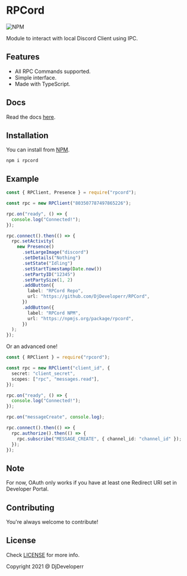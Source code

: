 # RPCord

![[NPM](https://npmjs.org/package/rpcord)](https://img.shields.io/npm/v/rpcord)

Module to interact with local Discord Client using IPC.

## Features

- All RPC Commands supported.
- Simple interface.
- Made with TypeScript.

## Docs

Read the docs [here](https://github.com/DjDeveloperr/RPCord/blob/gh-pages/modules.md).

## Installation

You can install from [NPM](https://npmjs.org/package/rpcord).

```
npm i rpcord
```

## Example

```ts
const { RPClient, Presence } = require("rpcord");

const rpc = new RPClient("803507787497865226");

rpc.on("ready", () => {
  console.log("Connected!");
});

rpc.connect().then(() => {
  rpc.setActivity(
    new Presence()
      .setLargeImage("discord")
      .setDetails("Nothing")
      .setState("Idling")
      .setStartTimestamp(Date.now())
      .setPartyID("12345")
      .setPartySize(1, 2)
      .addButton({
        label: "RPCord Repo",
        url: "https://github.com/DjDeveloperr/RPCord",
      })
      .addButton({
        label: "RPCord NPM",
        url: "https://npmjs.org/package/rpcord",
      })
  );
});
```

Or an advanced one!

```ts
const { RPClient } = require("rpcord");

const rpc = new RPClient("client_id", {
  secret: "client_secret",
  scopes: ["rpc", "messages.read"],
});

rpc.on("ready", () => {
  console.log("Connected!");
});

rpc.on("messageCreate", console.log);

rpc.connect().then(() => {
  rpc.authorize().then(() => {
    rpc.subscribe("MESSAGE_CREATE", { channel_id: "channel_id" });
  });
});
```

## Note

For now, OAuth only works if you have at least one Redirect URI set in Developer Portal.

## Contributing

You're always welcome to contribute!

## License

Check [LICENSE](LICENSE) for more info.

Copyright 2021 @ DjDeveloperr
